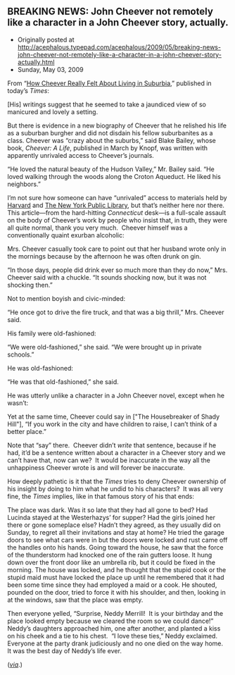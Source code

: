 ## BREAKING NEWS: John Cheever not remotely like a character in a John Cheever story, actually.

 * Originally posted at http://acephalous.typepad.com/acephalous/2009/05/breaking-news-john-cheever-not-remotely-like-a-character-in-a-john-cheever-story-actually.html
 * Sunday, May 03, 2009



From “[How Cheever Really Felt About Living in Suburbia](http://www.nytimes.com/2009/05/03/nyregion/connecticut/03cheeverCT.html?pagewanted=1&\_r=1),” published in today’s _Times_:

[His] writings suggest that he seemed to take a jaundiced view of so manicured and lovely a setting.

But there is evidence in a new biography of Cheever that he relished
his life as a suburban burgher and did not disdain his fellow
suburbanites as a class. Cheever was “crazy about the suburbs,” said
Blake Bailey, whose book, _Cheever: A Life_, published in March by Knopf, was written with apparently unrivaled access to Cheever’s journals.

“He loved the natural beauty of the Hudson Valley,” Mr. Bailey said.
“He loved walking through the woods along the Croton Aqueduct. He liked
his neighbors.”

I’m not sure how someone can have “unrivaled” access to materials held by [Harvard](http://oasis.lib.harvard.edu/oasis/deliver/%!E(MISSING)hou00054) and [The New York Public Library](http://muse.jhu.edu/journals/resources\_for\_american\_literary\_study/v027/27.1bosha.html), but that’s neither here nor there.  This article—from the hard-hitting _Connecticut_
desk—is a full-scale assault on the body of Cheever’s work by people
who insist that, in truth, they were all quite normal, thank you very
much.  Cheever himself was a conventionally quaint exurban alcoholic:

Mrs. Cheever casually took care to point out that her
husband wrote only in the mornings because by the afternoon he was
often drunk on gin.

“In those days, people did drink ever so much more than they do
now,” Mrs. Cheever said with a chuckle. “It sounds shocking now, but it
was not shocking then.”

Not to mention boyish and civic-minded:

“He once got to drive the fire truck, and that was a big thrill,” Mrs. Cheever said.

His family were old-fashioned:

“We were old-fashioned,” she said. “We were brought up in private schools.”

He was old-fashioned:

“He was that old-fashioned,” she said.

He was utterly unlike a character in a John Cheever novel, except when he wasn’t:

Yet at the same time, Cheever could say in ["The
Housebreaker of Shady Hill"], “If you work in the city and have
children to raise, I can’t think of a better place.”

Note that “say” there.  Cheever didn’t _write_ that
sentence, because if he had, it’d be a sentence written about a
character in a Cheever story and we can’t have that, now can we?  It
would be inaccurate in the way all the unhappiness Cheever wrote is and
will forever be inaccurate.  

How deeply pathetic is it that the _Times_ tries to deny Cheever ownership of his insight by doing to him what he undid to his characters?  It was all very fine, the _Times_ implies, like in that famous story of his that ends:

The place was dark. Was it so late that they had all
gone to bed? Had Lucinda stayed at the Westerhazys’ for supper? Had the
girls joined her there or gone someplace else? Hadn’t they agreed, as
they usually did on Sunday, to regret all their invitations and stay at
home? He tried the garage doors to see what cars were in but the doors
were locked and rust came off the handles onto his hands. Going toward
the house, he saw that the force of the thunderstorm had knocked one of
the rain gutters loose. It hung down over the front door like an
umbrella rib, but it could be fixed in the morning. The house was
locked, and he thought that the stupid cook or the stupid maid must
have locked the place up until he remembered that it had been some time
since they had employed a maid or a cook. He shouted, pounded on the
door, tried to force it with his shoulder, and then, looking in at the
windows, saw that the place was empty.

Then everyone yelled, “Surprise, Neddy Merrill!  It is your birthday
and the place looked empty because we cleared the room so we could
dance!” Neddy’s daughters approached him, one after another, and
planted a kiss on his cheek and a tie to his chest.  “I love these
ties,” Neddy exclaimed.  Everyone at the party drank judiciously and no
one died on the way home.  It was the best day of Neddy’s life ever.

([_via_](http://www.margaretsoltan.com/).)

		

